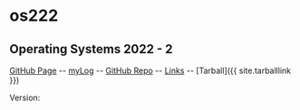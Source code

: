 # os222
## Operating Systems 2022 - 2

[GitHub Page](https://NLexi.github.io/os222/) -- 
[myLog](https://NLexi.github.io/os222/TXT/mylog.txt) -- 
[GitHub Repo](https://github.com/NLexi/os222) -- 
[Links](https://NLexi.github.io/os222/LINKS/) --
[Tarball]({{ site.tarballlink }})

Version: 
